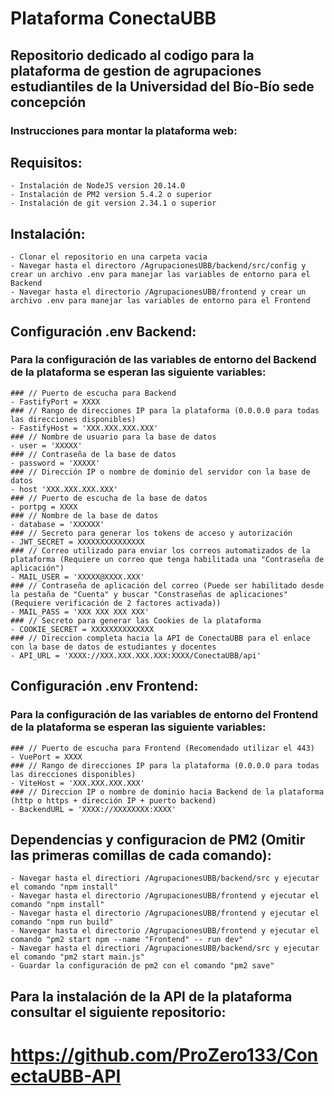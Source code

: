# Plataforma ConectaUBB
## Repositorio dedicado al codigo para la plataforma de gestion de agrupaciones estudiantiles de la Universidad del Bío-Bío sede concepción
### Instrucciones para montar la plataforma web:
## Requisitos:
    - Instalación de NodeJS version 20.14.0
    - Instalación de PM2 version 5.4.2 o superior
    - Instalación de git version 2.34.1 o superior
## Instalación:
    - Clonar el repositorio en una carpeta vacia
    - Navegar hasta el directoro /AgrupacionesUBB/backend/src/config y crear un archivo .env para manejar las variables de entorno para el Backend
    - Navegar hasta el directorio /AgrupacionesUBB/frontend y crear un archivo .env para manejar las variables de entorno para el Frontend
## Configuración .env Backend:
### Para la configuración de las variables de entorno del Backend de la plataforma se esperan las siguiente variables:
    ### // Puerto de escucha para Backend
    - FastifyPort = XXXX
    ### // Rango de direcciones IP para la plataforma (0.0.0.0 para todas las direcciones disponibles) 
    - FastifyHost = 'XXX.XXX.XXX.XXX'
    ### // Nombre de usuario para la base de datos
    - user = 'XXXXX'
    ### // Contraseña de la base de datos
    - password = 'XXXXX' 
    ### // Dirección IP o nombre de dominio del servidor con la base de datos
    - host 'XXX.XXX.XXX.XXX'
    ### // Puerto de escucha de la base de datos
    - portpg = XXXX
    ### // Nombre de la base de datos
    - database = 'XXXXXX'
    ### // Secreto para generar los tokens de acceso y autorización 
    - JWT_SECRET = XXXXXXXXXXXXXXX
    ### // Correo utilizado para enviar los correos automatizados de la plataforma (Requiere un correo que tenga habilitada una "Contraseña de aplicación") 
    - MAIL_USER = 'XXXXX@XXXX.XXX'
    ### // Contraseña de aplicación del correo (Puede ser habilitado desde la pestaña de "Cuenta" y buscar "Constraseñas de aplicaciones" (Requiere verificación de 2 factores activada))
    - MAIL_PASS = 'XXX XXX XXX XXX'
    ### // Secreto para generar las Cookies de la plataforma
    - COOKIE_SECRET = XXXXXXXXXXXXXX  
    ### // Direccion completa hacia la API de ConectaUBB para el enlace con la base de datos de estudiantes y docentes
    - API_URL = 'XXXX://XXX.XXX.XXX.XXX:XXXX/ConectaUBB/api'

## Configuración .env Frontend:
### Para la configuración de las variables de entorno del Frontend de la plataforma se esperan las siguiente variables:
    ### // Puerto de escucha para Frontend (Recomendado utilizar el 443)
    - VuePort = XXXX
    ### // Rango de direcciones IP para la plataforma (0.0.0.0 para todas las direcciones disponibles)
    - ViteHost = 'XXX.XXX.XXX.XXX'
    ### // Direccion IP o nombre de dominio hacia Backend de la plataforma (http o https + dirección IP + puerto backend)
    - BackendURL = 'XXXX://XXXXXXXX:XXXX'
## Dependencias y configuracion de PM2 (Omitir las primeras comillas de cada comando):
    - Navegar hasta el directiori /AgrupacionesUBB/backend/src y ejecutar el comando "npm install"
    - Navegar hasta el directorio /AgrupacionesUBB/frontend y ejecutar el comando "npm install"
    - Navegar hasta el directorio /AgrupacionesUBB/frontend y ejecutar el comando "npm run build"
    - Navegar hasta el directorio /AgrupacionesUBB/frontend y ejecutar el comando "pm2 start npm --name "Frontend" -- run dev"
    - Navegar hasta el directiori /AgrupacionesUBB/backend/src y ejecutar el comando "pm2 start main.js"
    - Guardar la configuración de pm2 con el comando "pm2 save"

## Para la instalación de la API de la plataforma consultar el siguiente repositorio:
# https://github.com/ProZero133/ConectaUBB-API

    
